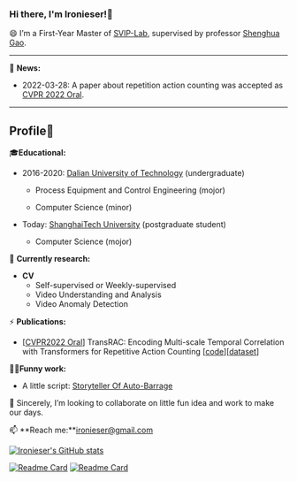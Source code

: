 ### Hi there, I'm **Ironieser**!👋

<!--
**Ironieser/Ironieser** is a ✨ _special_ ✨ repository because its `README.md` (this file) appears on your GitHub profile.

Here are some ideas to get you started:

- 🔭 I’m currently working on ...
- 🌱 I’m currently learning ...
- 👯 I’m looking to collaborate on ...
- 🤔 I’m looking for help with ...
- 💬 Ask me about ...
- 📫 How to reach me: ...
- 😄 Pronouns: ...
- ⚡ Fun fact: ...
-->

😄 I’m a First-Year Master of [SVIP-Lab](https://svip-lab.github.io/team.html), supervised by professor [Shenghua Gao](https://scholar.google.com/citations?hl=zh-CN&user=fe-1v0MAAAAJ).

- - -
💬 **News:**
- 2022-03-28: A paper about repetition action counting was accepted as [CVPR 2022 Oral](https://cvpr2022.thecvf.com/).
---

## Profile👶

🎓**Educational:**
* 2016-2020: [Dalian University of Technology](https://www.dlut.edu.cn) (undergraduate)

    - Process Equipment and Control Engineering (mojor)

    - Computer Science (minor)

* Today: [ShanghaiTech University](https://www.shanghaitech.edu.cn/) (postgraduate student)

    - Computer Science (mojor)


🔭 **Currently research:**
 * **CV**
     * Self-supervised or Weekly-supervised 
     * Video Understanding and Analysis
     * Video Anomaly Detection  

⚡ **Publications:**
 * [[CVPR2022 Oral](https://cvpr2022.thecvf.com/)] TransRAC: Encoding Multi-scale Temporal Correlation with Transformers for Repetitive Action Counting [[code](https://github.com/SvipRepetitionCounting/TransRAC)][[dataset](https://svip-lab.github.io/dataset/RepCount_dataset.html)]

 👨‍🦽**Funny work:**

* A little script: [Storyteller Of Auto-Barrage](https://github.com/Ironieser/Storyteller_Of_Auto-Barrage)

👯 Sincerely, I’m looking to collaborate on little fun idea and work to make our days.

📫 **Reach me:**ironieser@gmail.com

[![Ironieser's GitHub stats](https://github-readme-stats.vercel.app/api?username=Ironieser&count_private=true&show_icons=true&theme=radical)](https://github.com/anuraghazra/github-readme-stats)


[![Readme Card](https://github-readme-stats.vercel.app/api/pin/?username=Ironieser&repo=Storyteller_Of_Auto-Barrage&show_owner)](https://github.com/anuraghazra/github-readme-stats)
[![Readme Card](https://github-readme-stats.vercel.app/api/pin/?username=Ironieser&repo=SvipRepetitionCounting/TransRAC)](https://github.com/anuraghazra/github-readme-stats)

